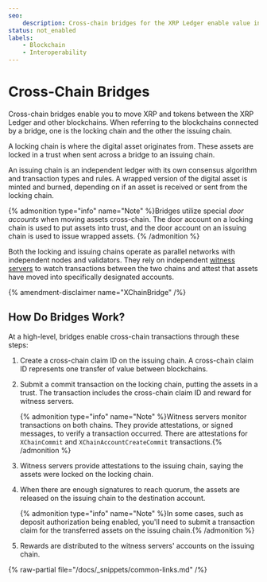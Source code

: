 ```yaml
---
seo:
    description: Cross-chain bridges for the XRP Ledger enable value in the form of XRP and other tokens (IOUs) to move efficiently between blockchains.
status: not_enabled
labels:
    - Blockchain
    - Interoperability
---
```

# Cross-Chain Bridges

Cross-chain bridges enable you to move XRP and tokens between the XRP Ledger and other blockchains. When referring to the blockchains connected by a bridge, one is the locking chain and the other the issuing chain.

A locking chain is where the digital asset originates from. These assets are locked in a trust when sent across a bridge to an issuing chain.

An issuing chain is an independent ledger with its own consensus algorithm and transaction types and rules. A wrapped version of the digital asset is minted and burned, depending on if an asset is received or sent from the locking chain.

{% admonition type="info" name="Note" %}Bridges utilize special _door accounts_ when moving assets cross-chain. The door account on a locking chain is used to put assets into trust, and the door account on an issuing chain is used to issue wrapped assets. {% /admonition %}

Both the locking and issuing chains operate as parallel networks with independent nodes and validators. They rely on independent [witness servers](witness-servers.md) to watch transactions between the two chains and attest that assets have moved into specifically designated accounts.

{% amendment-disclaimer name="XChainBridge" /%}


## How Do Bridges Work?

At a high-level, bridges enable cross-chain transactions through these steps:

1. Create a cross-chain claim ID on the issuing chain. A cross-chain claim ID represents one transfer of value between blockchains.
2. Submit a commit transaction on the locking chain, putting the assets in a trust. The transaction includes the cross-chain claim ID and reward for witness servers.

    {% admonition type="info" name="Note" %}Witness servers monitor transactions on both chains. They provide attestations, or signed messages, to verify a transaction occurred. There are attestations for `XChainCommit` and `XChainAccountCreateCommit` transactions.{% /admonition %}

3. Witness servers provide attestations to the issuing chain, saying the assets were locked on the locking chain.
4. When there are enough signatures to reach quorum, the assets are released on the issuing chain to the destination account.

    {% admonition type="info" name="Note" %}In some cases, such as deposit authorization being enabled, you'll need to submit a transaction claim for the transferred assets on the issuing chain.{% /admonition %}

5. Rewards are distributed to the witness servers' accounts on the issuing chain.

{% raw-partial file="/docs/_snippets/common-links.md" /%}
